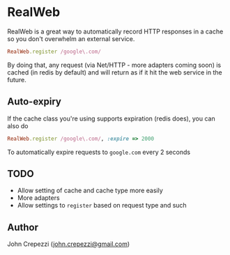 # RealWeb

RealWeb is a great way to automatically record HTTP responses in a cache so you don't overwhelm an external service.

``` ruby
RealWeb.register /google\.com/
```

By doing that, any request (via Net/HTTP - more adapters coming soon) is cached (in redis by default) and will return as if it hit the web service in the future.

## Auto-expiry

If the cache class you're using supports expiration (redis does), you can also do

``` ruby
RealWeb.register /google\.com/, :expire => 2000
```

To automatically expire requests to `google.com` every 2 seconds

## TODO

* Allow setting of cache and cache type more easily
* More adapters
* Allow settings to `register` based on request type and such

## Author

John Crepezzi (john.crepezzi@gmail.com)
